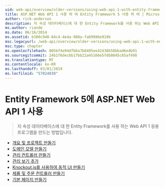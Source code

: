 ```yaml
---
uid: web-api/overview/older-versions/using-web-api-1-with-entity-framework-5/index
title: ASP.NET Web API 1 사용 하 여 Entity Framework 5 사용 하 여 | Microsoft Docs
author: rick-anderson
description: 지 속성 데이터베이스에 대 한 Entity Framework를 사용 하는 Web API 1 응용 프로그램을 만드는 방법입니다.
ms.author: riande
ms.date: 06/16/2014
ms.assetid: b380c940-84c4-4e4a-980a-fa69986e919b
msc.legacyurl: /web-api/overview/older-versions/using-web-api-1-with-entity-framework-5
msc.type: chapter
ms.openlocfilehash: 805bf4e94dfbba7b8495ee42438b58bbad6e4b91
ms.sourcegitcommit: 24b1f6decbb17bb22a45166e5fdb0845c65af498
ms.translationtype: MT
ms.contentlocale: ko-KR
ms.lasthandoff: 03/01/2019
ms.locfileid: "57024030"
---
```

<a name="using-aspnet-web-api-1-with-entity-framework-5"></a>Entity Framework 5에 ASP.NET Web API 1 사용
====================
> 지 속성 데이터베이스에 대 한 Entity Framework를 사용 하는 Web API 1 응용 프로그램을 만드는 방법입니다.


- [개요 및 프로젝트 만들기](using-web-api-with-entity-framework-part-1.md)
- [도메인 모델 만들기](using-web-api-with-entity-framework-part-2.md)
- [관리 컨트롤러 만들기](using-web-api-with-entity-framework-part-3.md)
- [관리 보기 추가](using-web-api-with-entity-framework-part-4.md)
- [Knockout.js를 사용하여 동적 UI 만들기](using-web-api-with-entity-framework-part-5.md)
- [제품 및 주문 컨트롤러 만들기](using-web-api-with-entity-framework-part-6.md)
- [기본 페이지 만들기](using-web-api-with-entity-framework-part-7.md)
